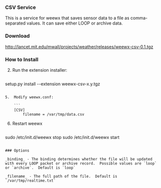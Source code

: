 ### CSV Service

This is a service for weewx that saves sensor data to a file as comma-separated values.  It can save either LOOP or archive data.

### Download

http://lancet.mit.edu/mwall/projects/weather/releases/weewx-csv-0.1.tgz

### How to Install

2.  Run the extension installer:

    ```
setup.py install --extension weewx-csv-x.y.tgz
```

5.  Modify weewx.conf:

    ```
    [CSV]
        filename = /var/tmp/data.csv
```

6. Restart weewx

    ```
sudo /etc/init.d/weewx stop
sudo /etc/init.d/weewx start
```

### Options

_binding_ - The binding determines whether the file will be updated with every LOOP packet or archive record.  Possible values are `loop` or `archive`.  Default is `loop`

_filename_ - The full path of the file.  Default is `/var/tmp/realtime.txt`
